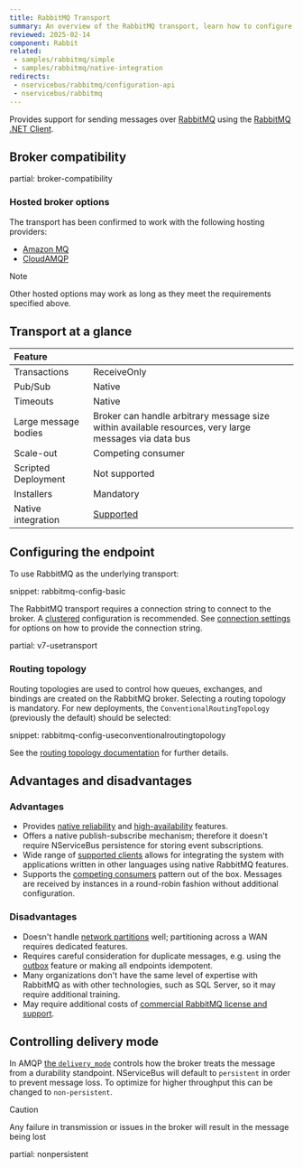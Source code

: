```yaml
---
title: RabbitMQ Transport
summary: An overview of the RabbitMQ transport, learn how to configure and use RabbitMQ as a transport in NServiceBus
reviewed: 2025-02-14
component: Rabbit
related:
 - samples/rabbitmq/simple
 - samples/rabbitmq/native-integration
redirects:
 - nservicebus/rabbitmq/configuration-api
 - nservicebus/rabbitmq
---
```


Provides support for sending messages over [RabbitMQ](https://www.rabbitmq.com/) using the [RabbitMQ .NET Client](https://www.nuget.org/packages/RabbitMQ.Client/).

## Broker compatibility

partial: broker-compatibility

### Hosted broker options

The transport has been confirmed to work with the following hosting providers:

- [Amazon MQ](https://aws.amazon.com/amazon-mq/)
- [CloudAMQP](https://www.cloudamqp.com/)

> [!NOTE]
> Other hosted options may work as long as they meet the requirements specified above.

## Transport at a glance

|Feature                    |   |
|:---                       |---
|Transactions |ReceiveOnly
|Pub/Sub                    |Native
|Timeouts                   |Native
|Large message bodies       |Broker can handle arbitrary message size within available resources, very large messages via data bus
|Scale-out             |Competing consumer
|Scripted Deployment        |Not supported
|Installers                 |Mandatory
|Native integration         |[Supported](native-integration.md)

## Configuring the endpoint

To use RabbitMQ as the underlying transport:

snippet: rabbitmq-config-basic

The RabbitMQ transport requires a connection string to connect to the broker. A [clustered](https://www.rabbitmq.com/clustering.html) configuration is recommended. See [connection settings](/transports/rabbitmq/connection-settings.md) for options on how to provide the connection string.

partial: v7-usetransport

### Routing topology

Routing topologies are used to control how queues, exchanges, and bindings are created on the RabbitMQ broker. Selecting a routing topology is mandatory. For new deployments, the `ConventionalRoutingTopology` (previously the default) should be selected:

snippet: rabbitmq-config-useconventionalroutingtopology

See the [routing topology documentation](/transports/rabbitmq/routing-topology.md) for further details.


## Advantages and disadvantages


### Advantages

 * Provides [native reliability](https://www.rabbitmq.com/reliability.html) and [high-availability](https://www.rabbitmq.com/docs/quorum-queues#availability) features.
 * Offers a native publish-subscribe mechanism; therefore it doesn't require NServiceBus persistence for storing event subscriptions.
 * Wide range of [supported clients](https://www.rabbitmq.com/devtools.html) allows for integrating the system with applications written in other languages using native RabbitMQ features.
 * Supports the [competing consumers](https://www.enterpriseintegrationpatterns.com/patterns/messaging/CompetingConsumers.html) pattern out of the box. Messages are received by instances in a round-robin fashion without additional configuration.


### Disadvantages

 * Doesn't handle [network partitions](https://www.rabbitmq.com/partitions.html) well; partitioning across a WAN requires dedicated features.
 * Requires careful consideration for duplicate messages, e.g. using the [outbox](/nservicebus/outbox/) feature or making all endpoints idempotent.
 * Many organizations don't have the same level of expertise with RabbitMQ as with other technologies, such as SQL Server, so it may require additional training.
 * May require additional costs of [commercial RabbitMQ license and support](https://www.rabbitmq.com/services.html).

## Controlling delivery mode

In AMQP [the `delivery_mode`](https://www.rabbitmq.com/amqp-0-9-1-reference.html) controls how the broker treats the message from a durability standpoint. NServiceBus will default to `persistent` in order to prevent message loss. To optimize for higher throughput this can be changed to `non-persistent`.

> [!CAUTION]
> Any failure in transmission or issues in the broker will result in the message being lost

partial: nonpersistent
